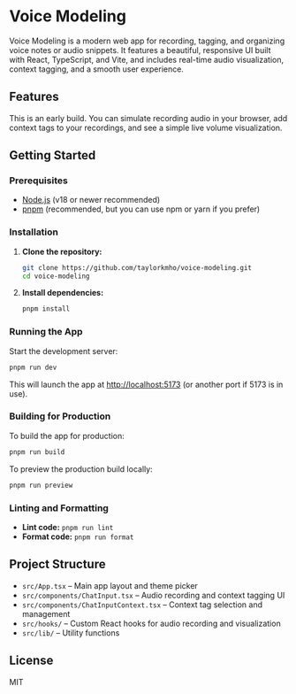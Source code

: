# Voice Modeling

Voice Modeling is a modern web app for recording, tagging, and organizing voice notes or audio snippets. It features a beautiful, responsive UI built with React, TypeScript, and Vite, and includes real-time audio visualization, context tagging, and a smooth user experience.

## Features

This is an early build. You can simulate recording audio in your browser, add context tags to your recordings, and see a simple live volume visualization.

## Getting Started

### Prerequisites

- [Node.js](https://nodejs.org/) (v18 or newer recommended)
- [pnpm](https://pnpm.io/) (recommended, but you can use npm or yarn if you prefer)

### Installation

1. **Clone the repository:**

   ```sh
   git clone https://github.com/taylorkmho/voice-modeling.git
   cd voice-modeling
   ```

2. **Install dependencies:**
   ```sh
   pnpm install
   ```

### Running the App

Start the development server:

```sh
pnpm run dev
```

This will launch the app at [http://localhost:5173](http://localhost:5173) (or another port if 5173 is in use).

### Building for Production

To build the app for production:

```sh
pnpm run build
```

To preview the production build locally:

```sh
pnpm run preview
```

### Linting and Formatting

- **Lint code:** `pnpm run lint`
- **Format code:** `pnpm run format`

## Project Structure

- `src/App.tsx` – Main app layout and theme picker
- `src/components/ChatInput.tsx` – Audio recording and context tagging UI
- `src/components/ChatInputContext.tsx` – Context tag selection and management
- `src/hooks/` – Custom React hooks for audio recording and visualization
- `src/lib/` – Utility functions

## License

MIT
